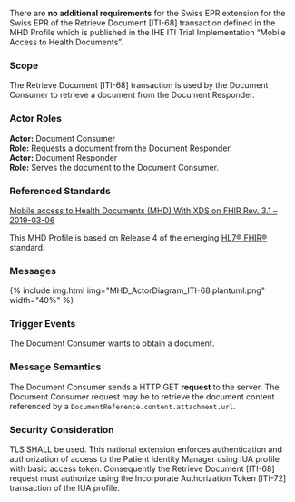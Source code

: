 There are **no additional requirements** for the Swiss EPR extension for the Swiss EPR of the Retrieve Document
[ITI-68] transaction defined in the MHD Profile which is published in the IHE ITI Trial Implementation
“Mobile Access to Health Documents”.

### Scope

The Retrieve Document [ITI-68] transaction is used by the Document Consumer to retrieve a
document from the Document Responder. 

### Actor Roles

**Actor:** Document Consumer   
**Role:** Requests a document from the Document Responder.   
**Actor:** Document Responder   
**Role:** Serves the document to the Document Consumer.   

### Referenced Standards

[Mobile access to Health Documents (MHD) With XDS on FHIR Rev. 3.1 – 2019-03-06](https://www.ihe.net/uploadedFiles/Documents/ITI/IHE_ITI_Suppl_MHD.pdf)   

This MHD Profile is based on Release 4 of the emerging [HL7® FHIR®](https://www.hl7.org/fhir/index.html) standard.

### Messages

{% include img.html img="MHD_ActorDiagram_ITI-68.plantuml.png" width="40%" %}

### Trigger Events

The Document Consumer wants to obtain a document. 

### Message Semantics
The Document Consumer sends a HTTP GET **request** to the server. The Document Consumer
request may be to retrieve the document content referenced by a
`DocumentReference.content.attachment.url`. 

### Security Consideration

TLS SHALL be used. This national extension enforces authentication and authorization of access to the
Patient Identity Manager using IUA profile with basic access token. Consequently
the Retrieve Document [ITI-68] request must authorize using the Incorporate Authorization Token [ITI-72]
transaction of the IUA profile.
